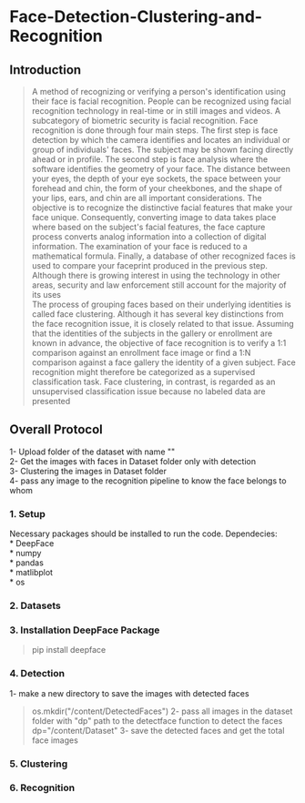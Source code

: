 # Face-Detection-Clustering-and-Recognition
## Introduction

>A method of recognizing or verifying a person's identification using their face is facial recognition. People can be recognized using facial recognition technology in real-time or in still images and videos. A subcategory of biometric security is facial recognition. Face recognition is done through four main steps. The first step is face detection by which the camera identifies and locates an individual or group of individuals' faces. The subject may be shown facing directly ahead or in profile. The second step is face analysis where the software identifies the geometry of your face. The distance between your eyes, the depth of your eye sockets, the space between your forehead and chin, the form of your cheekbones, and the shape of your lips, ears, and chin are all important considerations. The objective is to recognize the distinctive facial features that make your face unique. Consequently, converting image to data takes place where based on the subject's facial features, the face capture process converts analog information into a collection of digital information. The examination of your face is reduced to a mathematical formula. Finally, a database of other recognized faces is used to compare your faceprint produced in the previous step. Although there is growing interest in using the technology in other areas, security and law enforcement still account for the majority of its uses <br />
<space>The process of grouping faces based on their underlying identities is called face clustering. Although it has several key distinctions from the face recognition issue, it is closely related to that issue. Assuming that the identities of the subjects in the gallery or enrollment are known in advance, the objective of face recognition is to verify a 1:1 comparison against an enrollment face image or find a 1:N comparison against a face gallery the identity of a given subject. Face recognition might therefore be categorized as a supervised classification task. Face clustering, in contrast, is regarded as an unsupervised classification issue because no labeled data are presented
  

## Overall Protocol
  1- Upload folder of the dataset with name "" <br />
  2- Get the images with faces in Dataset folder only with detection <br />
  3- Clustering the images in Dataset folder  <br />
  4- pass any image to the recognition pipeline to know the face belongs to whom <br />
  

### 1. Setup
  Necessary packages should be installed to run the code. Dependecies:<br />
    * DeepFace<br />
    * numpy<br />
    * pandas<br />
    * matlibplot<br />
    * os<br />
### 2. Datasets
  
### 3. Installation DeepFace Package
>pip install deepface  
### 4. Detection
  1- make a new directory to save the images with detected faces<br />
  >os.mkdir("/content/DetectedFaces")
  2- pass all images in the dataset folder with "dp" path to the detectface function to detect the faces<br />
  >dp="/content/Dataset"
  3- save the detected faces and get the total face images<br />
  
  
  
### 5. Clustering

### 6. Recognition
  
  
